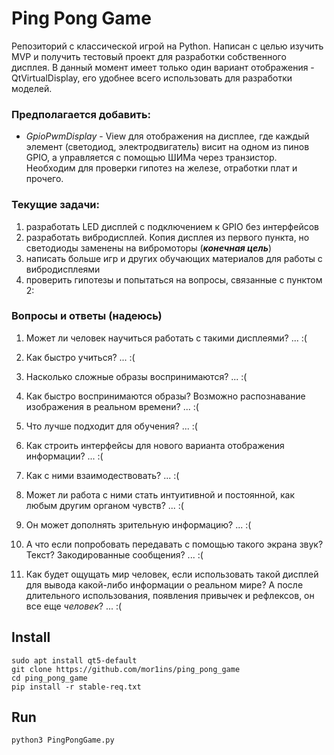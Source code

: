 # Ping Pong Game

Репозиторий с классической игрой на Python. Написан с целью изучить MVP и получить тестовый проект для разработки собственного дисплея. В данный момент имеет только один вариант отображения - QtVirtualDisplay, его удобнее всего использовать для разработки моделей. 

### Предполагается добавить:

- _GpioPwmDisplay_ - View для отображения на дисплее, где каждый элемент (светодиод, электродвигатель) висит на одном из пинов GPIO, а управляется с помощью ШИМа через транзистор. Необходим для проверки гипотез на железе, отработки плат и прочего.  

### Текущие задачи:

1. разработать LED дисплей с подключением к GPIO без интерфейсов
2. разработать вибродисплей. Копия дисплея из первого пункта, но светодиоды заменены на вибромоторы (___конечная цель___)
3. написать больше игр и других обучающих материалов для работы с вибродисплеями
4. проверить гипотезы и попытаться на вопросы, связанные с пунктом 2:

### Вопросы и ответы (надеюсь)

1. Может ли человек научиться работать с такими дисплеями?
... :(

2. Как быстро учиться? 
... :(

3. Насколько сложные образы воспринимаются?
... :(

4. Как быстро воспринимаются образы? Возможно распознавание изображения в реальном времени? 
... :(

5. Что лучше подходит для обучения?
... :(

6. Как строить интерфейсы для нового варианта отображения информации?
... :(

7. Как с ними взаимодествовать?
... :(

8. Может ли работа с ними стать интуитивной и постоянной, как любым другим органом чувств?
... :(

9. Он может дополнять зрительную информацию?
... :(

10. А что если попробовать передавать с помощью такого экрана звук? Текст? Закодированные сообщения?
... :(

11. Как будет ощущать мир человек, если использовать такой дисплей для вывода какой-либо информации о реальном мире? А после длительного использования, появления привычек и рефлексов, он все еще _человек_?
... :(


## Install

``` 
sudo apt install qt5-default
git clone https://github.com/mor1ins/ping_pong_game
cd ping_pong_game
pip install -r stable-req.txt
```

## Run

```
python3 PingPongGame.py
```

